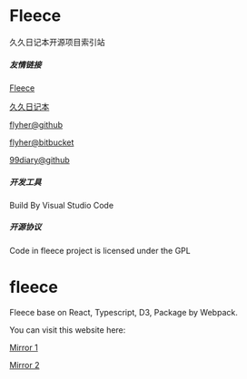 # Fleece
久久日记本开源项目索引站

##### 友情链接

[Fleece](https://project.99diary.com) 

[久久日记本](https://www.99diary.com)

[flyher@github](https://github.com/flyher)

[flyher@bitbucket](https://bitbucket.org/flyher)

[99diary@github](https://github.com/99diary)

##### 开发工具

Build By Visual Studio Code

##### 开源协议

Code in fleece project is licensed under the GPL



# fleece

Fleece base on React, Typescript, D3, Package by Webpack.

You can visit this website here:

[Mirror 1](https://fleece.99diary.com)

[Mirror 2](https://www.99diary.com/fleece)